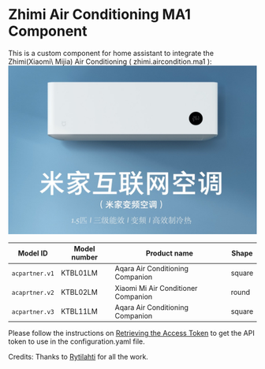# Zhimi Air Conditioning MA1 Component

This is a custom component for home assistant to integrate the Zhimi(Xiaomi\ Mijia) Air Conditioning ( zhimi.aircondition.ma1 ):
![Image text](zhimi.aircondition.ma1.jpg)


| Model ID          | Model number | Product name                            | Shape    |
|-------------------|--------------|-----------------------------------------|----------|
| `acpartner.v1`    | KTBL01LM     | Aqara Air Conditioning Companion        | square   |
| `acaprtner.v2`    | KTBL02LM     | Xiaomi Mi Air Conditioner Companion     | round    |
| `acpartner.v3`    | KTBL11LM     | Aqara Air Conditioning Companion        | square   |

Please follow the instructions on [Retrieving the Access Token](https://www.home-assistant.io/components/vacuum.xiaomi_miio/#retrieving-the-access-token) to get the API token to use in the configuration.yaml file.

Credits: Thanks to [Rytilahti](https://github.com/rytilahti/python-miio) for all the work.
